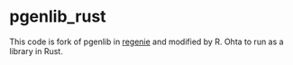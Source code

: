 # pgenlib_rust

This code is fork of pgenlib in [regenie](https://github.com/rgcgithub/regenie/tree/a087668103d03b04b059cd722d3debe1cf2ead90) and modified by R. Ohta to run as a library in Rust.
